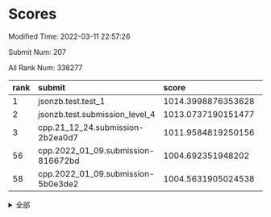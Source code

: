 # Scores

Modified Time: 2022-03-11 22:57:26

Submit Num: 207

All Rank Num: 338277

| rank |               submit               |       score        |       sigma        | pk_num |
| :--- | :--------------------------------- | :----------------- | :----------------- | :----- |
| 1    | jsonzb.test.test_1                 | 1014.3998876353628 | 0.816352756288314  | 6533   |
| 2    | jsonzb.test.submission_level_4     | 1013.0737190151477 | 0.8180929334405255 | 6538   |
| 3    | cpp.21_12_24.submission-2b2ea0d7   | 1011.9584819250156 | 0.7727514540254257 | 6533   |
| 56   | cpp.2022_01_09.submission-816672bd | 1004.692351948202  | 0.7240653051100009 | 6531   |
| 58   | cpp.2022_01_09.submission-5b0e3de2 | 1004.5631905024538 | 0.7123791161835752 | 6540   |


<details>
<summary>全部</summary>

| rank |                 submit                 |       score        |       sigma        | pk_num |
| :--- | :------------------------------------- | :----------------- | :----------------- | :----- |
| 1    | jsonzb.test.test_1                     | 1014.3998876353628 | 0.816352756288314  | 6533   |
| 2    | jsonzb.test.submission_level_4         | 1013.0737190151477 | 0.8180929334405255 | 6538   |
| 3    | cpp.21_12_24.submission-2b2ea0d7       | 1011.9584819250156 | 0.7727514540254257 | 6533   |
| 4    | gobigger.level_3.submission_level_3_2  | 1011.6084253872856 | 0.784679729178088  | 6537   |
| 5    | gobigger.level_3.submission_level_3_3  | 1011.6019919047606 | 0.7607811068153457 | 6539   |
| 6    | gobigger.level_3.submission_level_3_7  | 1011.3321358630753 | 0.7582406656269067 | 6538   |
| 7    | gobigger.level_3.submission_level_3_48 | 1011.0832797857328 | 0.7518129728708756 | 6536   |
| 8    | gobigger.level_3.submission_level_3_28 | 1011.0261852596103 | 0.7461356590655717 | 6535   |
| 9    | gobigger.level_3.submission_level_3_33 | 1011.0231175235044 | 0.7841882352590135 | 6539   |
| 10   | gobigger.level_3.submission_level_3_36 | 1010.95444694561   | 0.7652919433350363 | 6540   |
| 11   | gobigger.level_3.submission_level_3_47 | 1010.9306224831997 | 0.765778084959061  | 6540   |
| 12   | gobigger.level_3.submission_level_3_42 | 1010.9283994233492 | 0.7751528893220158 | 6537   |
| 13   | gobigger.level_3.submission_level_3_15 | 1010.8703285386489 | 0.7608393620543987 | 6535   |
| 14   | gobigger.level_3.submission_level_3_34 | 1010.8308950958543 | 0.7652033924459382 | 6535   |
| 15   | gobigger.level_3.submission_level_3_14 | 1010.7429794461535 | 0.7767687057269772 | 6539   |
| 16   | gobigger.level_3.submission_level_3_30 | 1010.7189826380536 | 0.7796981985185591 | 6533   |
| 17   | gobigger.level_3.submission_level_3_26 | 1010.5620414395729 | 0.7507490107902965 | 6535   |
| 18   | gobigger.level_3.submission_level_3_22 | 1010.460276540279  | 0.7746074801903972 | 6534   |
| 19   | gobigger.level_3.submission_level_3_12 | 1010.4279210577021 | 0.7483558845635058 | 6530   |
| 20   | gobigger.level_3.submission_level_3_25 | 1010.3324094787682 | 0.76733294803487   | 6537   |
| 21   | gobigger.level_3.submission_level_3_37 | 1010.3226525469495 | 0.7673978249134261 | 6538   |
| 22   | gobigger.level_3.submission_level_3_23 | 1010.3220923473395 | 0.7804671551653487 | 6538   |
| 23   | gobigger.level_3.submission_level_3_43 | 1010.2494271452439 | 0.7696131729478599 | 6543   |
| 24   | gobigger.level_3.submission_level_3_39 | 1010.2356229154617 | 0.7667970273859553 | 6539   |
| 25   | gobigger.level_3.submission_level_3_46 | 1010.2087198534205 | 0.7480378033422501 | 6539   |
| 26   | gobigger.level_3.submission_level_3_41 | 1010.188444134622  | 0.7571648308694028 | 6539   |
| 27   | gobigger.level_3.submission_level_3_24 | 1010.1865998804801 | 0.7639642369153158 | 6531   |
| 28   | gobigger.level_3.submission_level_3_5  | 1010.1834788879031 | 0.745690120360253  | 6539   |
| 29   | gobigger.level_3.submission_level_3_31 | 1010.1328302570205 | 0.7617497276270869 | 6536   |
| 30   | gobigger.level_3.submission_level_3_21 | 1010.123621506449  | 0.7451579205528408 | 6539   |
| 31   | gobigger.level_3.submission_level_3_0  | 1010.0978421561081 | 0.7450458164888705 | 6540   |
| 32   | gobigger.level_3.submission_level_3_20 | 1010.0695915162541 | 0.7785823378941628 | 6537   |
| 33   | gobigger.level_3.submission_level_3_11 | 1009.9860833170263 | 0.7584922813651378 | 6543   |
| 34   | gobigger.level_3.submission_level_3_9  | 1009.9753664083682 | 0.764066213694367  | 6532   |
| 35   | gobigger.level_3.submission_level_3_49 | 1009.9681294447632 | 0.7498645344360898 | 6541   |
| 36   | gobigger.level_3.submission_level_3_10 | 1009.935269535145  | 0.761244575601322  | 6533   |
| 37   | gobigger.level_3.submission_level_3_1  | 1009.8410287101572 | 0.7437839867207533 | 6541   |
| 38   | gobigger.level_3.submission_level_3_6  | 1009.8072985833737 | 0.7521589988890527 | 6539   |
| 39   | gobigger.level_3.submission_level_3_38 | 1009.7356454276363 | 0.7540588692492205 | 6535   |
| 40   | gobigger.level_3.submission_level_3_44 | 1009.726580640113  | 0.7467379362132583 | 6538   |
| 41   | gobigger.level_3.submission_level_3_40 | 1009.6654600222375 | 0.7585488190244115 | 6535   |
| 42   | gobigger.level_3.submission_level_3_16 | 1009.6460107123607 | 0.7478029491442308 | 6535   |
| 43   | gobigger.level_3.submission_level_3_13 | 1009.5796430889842 | 0.7424596239856872 | 6538   |
| 44   | gobigger.level_3.submission_level_3_29 | 1009.5789925505524 | 0.7371719117732886 | 6538   |
| 45   | gobigger.level_3.submission_level_3_8  | 1009.534200209778  | 0.7681857267977423 | 6539   |
| 46   | gobigger.level_3.submission_level_3_32 | 1009.4749085254706 | 0.7568579279571714 | 6539   |
| 47   | gobigger.level_3.submission_level_3_17 | 1009.2508272182548 | 0.7770993544742595 | 6527   |
| 48   | gobigger.level_3.submission_level_3_18 | 1009.1984307414872 | 0.7371027033383831 | 6535   |
| 49   | gobigger.level_3.submission_level_3_19 | 1009.0117772128792 | 0.7676598637637048 | 6543   |
| 50   | gobigger.level_3.submission_level_3_27 | 1008.8715678233735 | 0.7555634817846685 | 6538   |
| 51   | gobigger.level_3.submission_level_3_45 | 1008.8708844364124 | 0.7478395205173459 | 6539   |
| 52   | gobigger.level_3.submission_level_3_35 | 1008.7656591476646 | 0.75658294518178   | 6532   |
| 53   | gobigger.level_3.submission_level_3_4  | 1007.9182098698461 | 0.731622666028974  | 6534   |
| 54   | gobigger.level_1.submission_level_1_16 | 1005.1644013356952 | 0.7194391148071718 | 6532   |
| 55   | gobigger.level_1.submission_level_1_29 | 1004.8653428762013 | 0.7226163668661324 | 6539   |
| 56   | cpp.2022_01_09.submission-816672bd     | 1004.692351948202  | 0.7240653051100009 | 6531   |
| 57   | gobigger.level_1.submission_level_1_5  | 1004.6197814574783 | 0.7282022529394545 | 6540   |
| 58   | cpp.2022_01_09.submission-5b0e3de2     | 1004.5631905024538 | 0.7123791161835752 | 6540   |
| 59   | gobigger.level_1.submission_level_1_2  | 1004.4204715550015 | 0.7174111961081454 | 6529   |
| 60   | gobigger.level_1.submission_level_1_21 | 1004.3752806351289 | 0.7256308955959174 | 6539   |
| 61   | gobigger.level_1.submission_level_1_1  | 1004.2782026600651 | 0.7102488792201278 | 6537   |
| 62   | gobigger.level_1.submission_level_1_19 | 1004.2616196928175 | 0.7296866866124928 | 6539   |
| 63   | gobigger.level_1.submission_level_1_0  | 1004.2554737742971 | 0.7155090876553973 | 6541   |
| 64   | gobigger.level_1.submission_level_1_24 | 1004.1769748235596 | 0.7152106442598618 | 6539   |
| 65   | gobigger.level_1.submission_level_1_45 | 1004.1541129225649 | 0.7179436147067335 | 6541   |
| 66   | gobigger.level_1.submission_level_1_13 | 1004.07325381227   | 0.7188203459200422 | 6537   |
| 67   | gobigger.level_1.submission_level_1_43 | 1003.9809669152797 | 0.7144289667143271 | 6535   |
| 68   | gobigger.level_1.submission_level_1_28 | 1003.825108824217  | 0.7234176365895693 | 6537   |
| 69   | gobigger.level_1.submission_level_1_46 | 1003.7724405984458 | 0.7215166119528231 | 6538   |
| 70   | gobigger.level_1.submission_level_1_36 | 1003.7702587495357 | 0.7109414268877421 | 6534   |
| 71   | gobigger.level_1.submission_level_1_34 | 1003.7618762235766 | 0.7178865199943808 | 6537   |
| 72   | gobigger.level_1.submission_level_1_37 | 1003.7019024221585 | 0.7076062543875785 | 6537   |
| 73   | gobigger.level_1.submission_level_1_26 | 1003.6507484028982 | 0.7285708366188162 | 6532   |
| 74   | gobigger.level_1.submission_level_1_14 | 1003.649203924232  | 0.7373835020202033 | 6536   |
| 75   | gobigger.level_1.submission_level_1_4  | 1003.5812986326688 | 0.7250689970605516 | 6542   |
| 76   | gobigger.level_1.submission_level_1_42 | 1003.5338095539972 | 0.7329061908718506 | 6535   |
| 77   | gobigger.level_1.submission_level_1_17 | 1003.4811864450792 | 0.7158495187032049 | 6538   |
| 78   | gobigger.level_1.submission_level_1_38 | 1003.3537536826354 | 0.7259956366261603 | 6540   |
| 79   | gobigger.level_1.submission_level_1_27 | 1003.3361237171343 | 0.7128530842078658 | 6531   |
| 80   | gobigger.level_1.submission_level_1_25 | 1003.1800811888481 | 0.7313330556005309 | 6539   |
| 81   | gobigger.level_1.submission_level_1_35 | 1003.0645600988125 | 0.7160317548402602 | 6529   |
| 82   | gobigger.level_1.submission_level_1_31 | 1003.0144394777271 | 0.7118791510091813 | 6538   |
| 83   | gobigger.level_1.submission_level_1_9  | 1002.95619139651   | 0.7372141992532356 | 6534   |
| 84   | gobigger.level_1.submission_level_1_3  | 1002.9094022599555 | 0.7173401500092579 | 6537   |
| 85   | gobigger.level_1.submission_level_1_33 | 1002.8407062926973 | 0.7127364968705797 | 6539   |
| 86   | gobigger.level_1.submission_level_1_44 | 1002.8107874694484 | 0.7147431380965322 | 6540   |
| 87   | gobigger.level_1.submission_level_1_10 | 1002.8056183217795 | 0.7097834200712904 | 6540   |
| 88   | gobigger.level_1.submission_level_1_48 | 1002.7981503818461 | 0.7158086933185548 | 6534   |
| 89   | gobigger.level_1.submission_level_1_20 | 1002.7706276440956 | 0.7153101348389477 | 6538   |
| 90   | gobigger.level_1.submission_level_1_7  | 1002.757833209231  | 0.7261807837978635 | 6537   |
| 91   | gobigger.level_1.submission_level_1_49 | 1002.7436731274901 | 0.6992485197060362 | 6539   |
| 92   | gobigger.level_1.submission_level_1_18 | 1002.6444331849366 | 0.7264969417953937 | 6538   |
| 93   | gobigger.level_1.submission_level_1_15 | 1002.5878145526962 | 0.7122409782131606 | 6534   |
| 94   | gobigger.level_1.submission_level_1_8  | 1002.5267128050197 | 0.717895766827228  | 6539   |
| 95   | gobigger.level_1.submission_level_1_11 | 1002.3775752851543 | 0.7184375111324497 | 6531   |
| 96   | gobigger.level_1.submission_level_1_30 | 1002.3363125263722 | 0.7149959238224595 | 6534   |
| 97   | gobigger.level_1.submission_level_1_39 | 1002.3148170830549 | 0.7109753752279897 | 6534   |
| 98   | gobigger.level_1.submission_level_1_41 | 1002.132773726441  | 0.7145650612498747 | 6541   |
| 99   | gobigger.level_1.submission_level_1_6  | 1002.1267227826417 | 0.723495960664658  | 6536   |
| 100  | gobigger.level_1.submission_level_1_40 | 1002.0533611486647 | 0.7167100694986043 | 6536   |
| 101  | gobigger.level_1.submission_level_1_23 | 1001.9566240799085 | 0.7114413446771698 | 6537   |
| 102  | gobigger.level_1.submission_level_1_32 | 1001.87841323721   | 0.7061898290891802 | 6538   |
| 103  | gobigger.level_1.submission_level_1_12 | 1001.8398209734485 | 0.7251417190029803 | 6540   |
| 104  | gobigger.level_1.submission_level_1_47 | 1001.7302408744649 | 0.7088564720379389 | 6540   |
| 105  | gobigger.level_1.submission_level_1_22 | 1001.6334511355196 | 0.7064736214034706 | 6532   |
| 106  | gobigger.random.submission_random_35   | 997.3687921459665  | 0.6985058293671574 | 6537   |
| 107  | gobigger.random.submission_random_26   | 997.2456689397819  | 0.7175139825484208 | 6540   |
| 108  | gobigger.random.submission_random_48   | 997.2411745787841  | 0.7092200935479497 | 6540   |
| 109  | gobigger.random.submission_random_17   | 997.1680949699535  | 0.7186205984017384 | 6538   |
| 110  | gobigger.random.submission_random_46   | 997.0856273222881  | 0.7091729521341288 | 6529   |
| 111  | gobigger.random.submission_random_38   | 996.9518344504935  | 0.710585525930296  | 6533   |
| 112  | gobigger.random.submission_random_3    | 996.8841467468505  | 0.7116136296035246 | 6538   |
| 113  | gobigger.random.submission_random_34   | 996.6365304598928  | 0.7322030257285399 | 6535   |
| 114  | gobigger.random.submission_random_47   | 996.6263476910171  | 0.7126424456436004 | 6540   |
| 115  | gobigger.random.submission_random_10   | 996.5774661716915  | 0.7190595348131419 | 6539   |
| 116  | gobigger.random.submission_random_23   | 996.5359911809658  | 0.6957988568228296 | 6537   |
| 117  | gobigger.random.submission_random_16   | 996.4675223654671  | 0.7251027708594402 | 6533   |
| 118  | gobigger.random.submission_random_22   | 996.4002588064363  | 0.7064872711819641 | 6539   |
| 119  | gobigger.random.submission_random_33   | 996.3241292746027  | 0.706908172847745  | 6540   |
| 120  | gobigger.random.submission_random_39   | 996.2922867432546  | 0.7110063325456539 | 6538   |
| 121  | gobigger.random.submission_random_9    | 996.2869548729251  | 0.7049773682849503 | 6532   |
| 122  | gobigger.random.submission_random_29   | 996.2841231934021  | 0.70458191624746   | 6539   |
| 123  | gobigger.random.submission_random_6    | 996.2625656127083  | 0.7096014859336205 | 6538   |
| 124  | gobigger.random.submission_random_45   | 996.221904202133   | 0.7107544422060543 | 6534   |
| 125  | gobigger.random.submission_random_5    | 996.2016508192295  | 0.7012981917055373 | 6535   |
| 126  | gobigger.random.submission_random_4    | 996.0901645042367  | 0.709610643962437  | 6536   |
| 127  | gobigger.random.submission_random_13   | 996.0696800801823  | 0.7004827427495367 | 6533   |
| 128  | gobigger.random.submission_random_41   | 996.0464080239691  | 0.7163190070414973 | 6535   |
| 129  | gobigger.random.submission_random_27   | 995.9992279516938  | 0.7073616728014372 | 6541   |
| 130  | gobigger.random.submission_random_19   | 995.961571485058   | 0.7201111439790099 | 6537   |
| 131  | gobigger.random.submission_random_49   | 995.7703321192267  | 0.712851288401362  | 6535   |
| 132  | gobigger.random.submission_random_8    | 995.7662623815556  | 0.7178661542843605 | 6536   |
| 133  | gobigger.random.submission_random_32   | 995.7567132197687  | 0.7135190397106077 | 6541   |
| 134  | gobigger.random.submission_random_0    | 995.7493997620113  | 0.7001943125599971 | 6535   |
| 135  | gobigger.random.submission_random_44   | 995.7452624769116  | 0.7251631495938439 | 6531   |
| 136  | gobigger.random.submission_random_12   | 995.711508401795   | 0.7112069577154282 | 6532   |
| 137  | gobigger.random.submission_random_30   | 995.7112313466707  | 0.7084817984505363 | 6537   |
| 138  | gobigger.random.submission_random_28   | 995.7030085946196  | 0.7238957720793573 | 6537   |
| 139  | gobigger.random.submission_random_40   | 995.696749486656   | 0.7203495868185067 | 6534   |
| 140  | gobigger.random.submission_random_43   | 995.6582940225923  | 0.7104762376504205 | 6541   |
| 141  | gobigger.random.submission_random_31   | 995.6067022185679  | 0.7155224826768307 | 6536   |
| 142  | gobigger.random.submission_random_42   | 995.6027193097401  | 0.7138843447222085 | 6534   |
| 143  | gobigger.random.submission_random_24   | 995.5022185825359  | 0.7334332939442832 | 6528   |
| 144  | gobigger.random.submission_random_21   | 995.4717084260925  | 0.7083412901687903 | 6544   |
| 145  | gobigger.random.submission_random_15   | 995.4318883163938  | 0.7025349846463037 | 6533   |
| 146  | gobigger.random.submission_random_2    | 995.4240996781926  | 0.71626788771288   | 6536   |
| 147  | gobigger.random.submission_random_36   | 995.3522780958058  | 0.7093560305372968 | 6543   |
| 148  | gobigger.random.submission_random_18   | 995.3269266225416  | 0.712903060444721  | 6539   |
| 149  | gobigger.random.submission_random_11   | 995.1828372703004  | 0.7127490234142492 | 6538   |
| 150  | gobigger.random.submission_random_37   | 995.0717364075521  | 0.7191210387450827 | 6536   |
| 151  | gobigger.random.submission_random_20   | 994.9628257286863  | 0.7272501042449431 | 6532   |
| 152  | gobigger.random.submission_random_14   | 994.8769192630085  | 0.7320350473807947 | 6543   |
| 153  | gobigger.random.submission_random_25   | 994.7998843433639  | 0.727829253512674  | 6536   |
| 154  | gobigger.level_2.submission_level_2_47 | 994.7959228974795  | 0.7192068157440579 | 6536   |
| 155  | gobigger.random.submission_random_1    | 994.6306859001703  | 0.7071503222034962 | 6540   |
| 156  | gobigger.level_2.submission_level_2_40 | 994.2598524835851  | 0.7379939691313202 | 6539   |
| 157  | gobigger.random.submission_random_7    | 994.0738095548223  | 0.7209303771114859 | 6534   |
| 158  | gobigger.level_2.submission_level_2_17 | 993.9204883677875  | 0.7447992492525005 | 6535   |
| 159  | gobigger.level_2.submission_level_2_30 | 993.8713718822285  | 0.733434573751621  | 6532   |
| 160  | gobigger.level_2.submission_level_2_43 | 993.4920666428345  | 0.7374596544924781 | 6535   |
| 161  | gobigger.level_2.submission_level_2_25 | 993.2388394237754  | 0.7320716175585239 | 6534   |
| 162  | gobigger.level_2.submission_level_2_39 | 993.1797831424752  | 0.7260985734784875 | 6540   |
| 163  | gobigger.level_2.submission_level_2_34 | 993.0773995619805  | 0.7332350650945437 | 6538   |
| 164  | gobigger.level_2.submission_level_2_23 | 992.8447194436737  | 0.7433371560341024 | 6538   |
| 165  | gobigger.level_2.submission_level_2_12 | 992.7395737562339  | 0.7436441076393715 | 6539   |
| 166  | gobigger.level_2.submission_level_2_33 | 992.7177532643653  | 0.7306191290400181 | 6537   |
| 167  | gobigger.level_2.submission_level_2_3  | 992.6380348177438  | 0.7408289418005632 | 6540   |
| 168  | gobigger.level_2.submission_level_2_38 | 992.5555088252764  | 0.7494372605566914 | 6539   |
| 169  | gobigger.level_2.submission_level_2_24 | 992.4956737321262  | 0.7328691925647618 | 6534   |
| 170  | gobigger.level_2.submission_level_2_46 | 992.4131297756627  | 0.7433522336341567 | 6539   |
| 171  | gobigger.level_2.submission_level_2_27 | 992.3874948425669  | 0.7416748381483852 | 6538   |
| 172  | gobigger.level_2.submission_level_2_35 | 992.3838799690495  | 0.7539678256116917 | 6535   |
| 173  | gobigger.level_2.submission_level_2_8  | 992.3491346609036  | 0.7530869700144821 | 6534   |
| 174  | gobigger.level_2.submission_level_2_49 | 992.3338356475326  | 0.7402759657816061 | 6536   |
| 175  | gobigger.level_2.submission_level_2_18 | 992.3118247614925  | 0.7491641957352863 | 6530   |
| 176  | gobigger.level_2.submission_level_2_20 | 992.2895102116067  | 0.7656103942938676 | 6540   |
| 177  | gobigger.level_2.submission_level_2_21 | 992.2892378813611  | 0.7413164616103484 | 6535   |
| 178  | gobigger.level_2.submission_level_2_2  | 992.2173580354278  | 0.7438956169571121 | 6533   |
| 179  | gobigger.level_2.submission_level_2_10 | 992.1824491301762  | 0.7441990177795562 | 6538   |
| 180  | gobigger.level_2.submission_level_2_7  | 992.1713729830332  | 0.7559613528346953 | 6533   |
| 181  | gobigger.level_2.submission_level_2_48 | 992.0858204247997  | 0.7411981159267386 | 6542   |
| 182  | gobigger.level_2.submission_level_2_9  | 992.0796210768053  | 0.7282438466411304 | 6540   |
| 183  | gobigger.level_2.submission_level_2_22 | 992.058596722881   | 0.7383740059706398 | 6535   |
| 184  | gobigger.level_2.submission_level_2_11 | 991.9869763049799  | 0.7429113250775748 | 6540   |
| 185  | gobigger.level_2.submission_level_2_5  | 991.9733405762671  | 0.7557970198927932 | 6544   |
| 186  | gobigger.level_2.submission_level_2_15 | 991.9434033897759  | 0.7400247872047528 | 6536   |
| 187  | gobigger.level_2.submission_level_2_45 | 991.9349449251788  | 0.74618618014403   | 6538   |
| 188  | gobigger.level_2.submission_level_2_36 | 991.8635237999711  | 0.7534670269001278 | 6536   |
| 189  | gobigger.level_2.submission_level_2_19 | 991.7866587634642  | 0.7535944403417217 | 6540   |
| 190  | gobigger.level_2.submission_level_2_16 | 991.7545917625114  | 0.7496761111493604 | 6532   |
| 191  | gobigger.level_2.submission_level_2_29 | 991.5260604580092  | 0.7497606199174356 | 6542   |
| 192  | gobigger.level_2.submission_level_2_4  | 991.3622324202888  | 0.7405351175923305 | 6538   |
| 193  | gobigger.level_2.submission_level_2_14 | 991.3142252025025  | 0.7528239544178307 | 6537   |
| 194  | gobigger.level_2.submission_level_2_26 | 991.2481550016078  | 0.7579860105321283 | 6530   |
| 195  | gobigger.level_2.submission_level_2_41 | 991.1864953330692  | 0.7584913186089872 | 6537   |
| 196  | gobigger.level_2.submission_level_2_42 | 991.1154662922104  | 0.7716181147093609 | 6538   |
| 197  | gobigger.level_2.submission_level_2_6  | 991.0950041793242  | 0.7784991574820476 | 6535   |
| 198  | gobigger.level_2.submission_level_2_31 | 991.0824551212837  | 0.7336902165271989 | 6536   |
| 199  | gobigger.level_2.submission_level_2_37 | 990.9137176868578  | 0.7660274253077705 | 6533   |
| 200  | gobigger.level_2.submission_level_2_28 | 990.8444771815939  | 0.7587891762767776 | 6536   |
| 201  | gobigger.level_2.submission_level_2_0  | 990.6292111569786  | 0.7489332588232013 | 6541   |
| 202  | gobigger.level_2.submission_level_2_1  | 990.5805143199836  | 0.7650639563440003 | 6537   |
| 203  | gobigger.level_2.submission_level_2_32 | 990.4808157952577  | 0.7730190487740544 | 6540   |
| 204  | gobigger.level_2.submission_level_2_13 | 989.7008293793798  | 0.771656309202199  | 6538   |
| 205  | gobigger.level_2.submission_level_2_44 | 989.341656566945   | 0.7886368803253714 | 6541   |
| 206  | gobigger.none.submission_none_1        | 978.9941597185274  | 1.2296267383590234 | 6537   |
| 207  | gobigger.none.submission_none_0        | 977.0811001697692  | 1.3405758312601002 | 6533   |

</details>